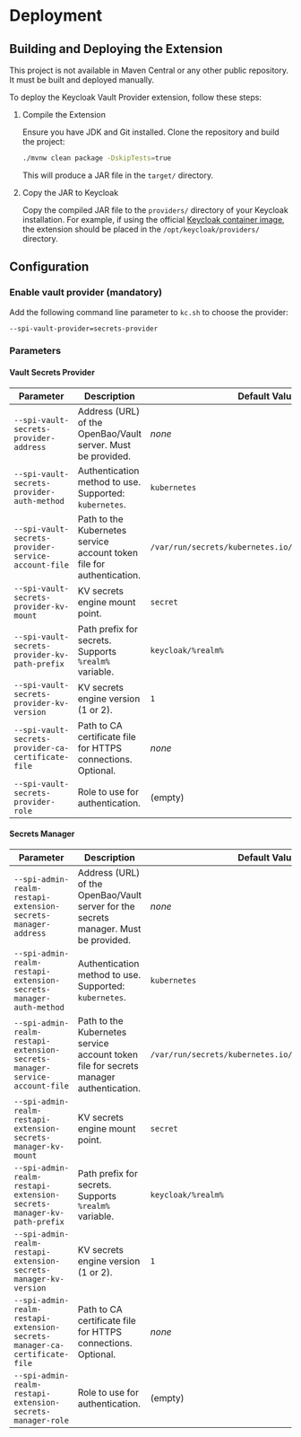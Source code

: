 # Deployment

## Building and Deploying the Extension

This project is not available in Maven Central or any other public repository.
It must be built and deployed manually.

To deploy the Keycloak Vault Provider extension, follow these steps:

1. Compile the Extension

   Ensure you have JDK and Git installed. Clone the repository and build the project:

   ```bash
   ./mvnw clean package -DskipTests=true
   ```

   This will produce a JAR file in the `target/` directory.

2. Copy the JAR to Keycloak

   Copy the compiled JAR file to the `providers/` directory of your Keycloak installation.
   For example, if using the official [Keycloak container image](https://www.keycloak.org/server/containers), the extension should be placed in the `/opt/keycloak/providers/` directory.

## Configuration

### Enable vault provider (mandatory)

Add the following command line parameter to `kc.sh` to choose the provider:

```
--spi-vault-provider=secrets-provider
```

### Parameters

#### Vault Secrets Provider

| Parameter | Description | Default Value |
|-----------|-------------|--------------|
| `--spi-vault-secrets-provider-address` | Address (URL) of the OpenBao/Vault server. Must be provided. | _none_ |
| `--spi-vault-secrets-provider-auth-method` | Authentication method to use. Supported: `kubernetes`. | `kubernetes` |
| `--spi-vault-secrets-provider-service-account-file` | Path to the Kubernetes service account token file for authentication. | `/var/run/secrets/kubernetes.io/serviceaccount/token` |
| `--spi-vault-secrets-provider-kv-mount` | KV secrets engine mount point. | `secret` |
| `--spi-vault-secrets-provider-kv-path-prefix` | Path prefix for secrets. Supports `%realm%` variable. | `keycloak/%realm%` |
| `--spi-vault-secrets-provider-kv-version` | KV secrets engine version (1 or 2). | `1` |
| `--spi-vault-secrets-provider-ca-certificate-file` | Path to CA certificate file for HTTPS connections. Optional. | _none_ |
| `--spi-vault-secrets-provider-role` | Role to use for authentication. | (empty) |

#### Secrets Manager

| Parameter | Description | Default Value |
|-----------|-------------|--------------|
| `--spi-admin-realm-restapi-extension-secrets-manager-address` | Address (URL) of the OpenBao/Vault server for the secrets manager. Must be provided. | _none_ |
| `--spi-admin-realm-restapi-extension-secrets-manager-auth-method` | Authentication method to use. Supported: `kubernetes`. | `kubernetes` |
| `--spi-admin-realm-restapi-extension-secrets-manager-service-account-file` | Path to the Kubernetes service account token file for secrets manager authentication. | `/var/run/secrets/kubernetes.io/serviceaccount/token` |
| `--spi-admin-realm-restapi-extension-secrets-manager-kv-mount` | KV secrets engine mount point. | `secret` |
| `--spi-admin-realm-restapi-extension-secrets-manager-kv-path-prefix` | Path prefix for secrets. Supports `%realm%` variable. | `keycloak/%realm%` |
| `--spi-admin-realm-restapi-extension-secrets-manager-kv-version` | KV secrets engine version (1 or 2). | `1` |
| `--spi-admin-realm-restapi-extension-secrets-manager-ca-certificate-file` | Path to CA certificate file for HTTPS connections. Optional. | _none_ |
| `--spi-admin-realm-restapi-extension-secrets-manager-role` | Role to use for authentication. | (empty) |
